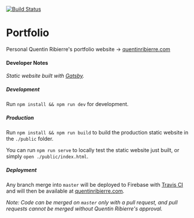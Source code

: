 [![Build Status](https://travis-ci.com/quentinR/Portfolio.svg?token=kdZDptTz5h7MyjbGEvjz&branch=master)](https://travis-ci.com/quentinR/Portfolio)

# Portfolio
Personal Quentin Ribierre's portfolio website -> [quentinribierre.com](https://quentinribierre.com/)

#### Developer Notes
*Static website built with [Gatsby](https://www.gatsbyjs.org/).*
##### Development
Run `npm install && npm run dev` for development.

##### Production
Run `npm install && npm run build` to build the production static website in the `./public` folder.

You can run `npm run serve` to locally test the static website just built, or simply `open ./public/index.html`.

##### Deployment
Any branch merge into `master` will be deployed to Firebase with [Travis CI](./.travis) and will then be available at [quentinribierre.com](https://quentinribierre.com/).

*Note: Code can be merged on `master` only with a pull request, and pull requests cannot be merged without Quentin Ribierre's approval.*